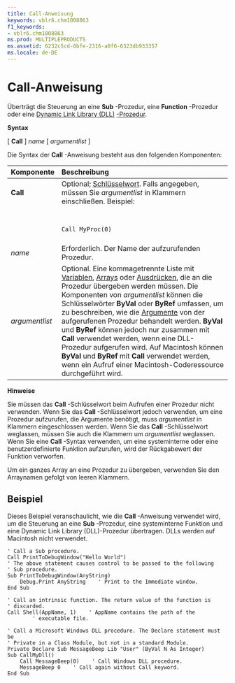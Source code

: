```yaml
---
title: Call-Anweisung
keywords: vblr6.chm1008863
f1_keywords:
- vblr6.chm1008863
ms.prod: MULTIPLEPRODUCTS
ms.assetid: 6232c5cd-8bfe-2316-a0f6-6323db933357
ms.locale: de-DE
---
```



# Call-Anweisung

Überträgt die Steuerung an eine  **Sub** -Prozedur, eine **Function** -Prozedur oder eine [Dynamic Link Library (DLL)](vbe-glossary.md) [-Prozedur](vbe-glossary.md).
 

 **Syntax**
 

[ **Call** ] *name*  [ *argumentlist*  ]
 

Die Syntax der  **Call** -Anweisung besteht aus den folgenden Komponenten:
 


|**Komponente**|**Beschreibung**|
|:-----|:-----|
|**Call**|Optional;  [Schlüsselwort](vbe-glossary.md). Falls angegeben, müssen Sie  *argumentlist*  in Klammern einschließen. Beispiel:|
||<BR/><BR/>```Call MyProc(0)```<BR/><BR/>|
| *name* |Erforderlich. Der Name der aufzurufenden Prozedur.|
| *argumentlist* |Optional. Eine kommagetrennte Liste mit  [Variablen](vbe-glossary.md),  [Arrays](vbe-glossary.md) oder [Ausdrücken](vbe-glossary.md), die an die Prozedur übergeben werden müssen. Die Komponenten von  *argumentlist*  können die Schlüsselwörter **ByVal** oder **ByRef** umfassen, um zu beschreiben, wie die [Argumente](vbe-glossary.md) von der aufgerufenen Prozedur behandelt werden. **ByVal** und **ByRef** können jedoch nur zusammen mit **Call** verwendet werden, wenn eine DLL-Prozedur aufgerufen wird. Auf Macintosh können **ByVal** und **ByRef** mit **Call** verwendet werden, wenn ein Aufruf einer Macintosh-Coderessource durchgeführt wird.|
 **Hinweise**
 
Sie müssen das  **Call** -Schlüsselwort beim Aufrufen einer Prozedur nicht verwenden. Wenn Sie das **Call** -Schlüsselwort jedoch verwenden, um eine Prozedur aufzurufen, die Argumente benötigt, muss *argumentlist*  in Klammern eingeschlossen werden. Wenn Sie das **Call** -Schlüsselwort weglassen, müssen Sie auch die Klammern um *argumentlist*  weglassen. Wenn Sie eine **Call** -Syntax verwenden, um eine systeminterne oder eine benutzerdefinierte Funktion aufzurufen, wird der Rückgabewert der Funktion verworfen.
 
Um ein ganzes Array an eine Prozedur zu übergeben, verwenden Sie den Arraynamen gefolgt von leeren Klammern.
 

## Beispiel

Dieses Beispiel veranschaulicht, wie die  **Call** -Anweisung verwendet wird, um die Steuerung an eine **Sub** -Prozedur, eine systeminterne Funktion und eine Dynamic Link Library (DLL)-Prozedur übertragen. DLLs werden auf Macintosh nicht verwendet.
 

 

```
' Call a Sub procedure. 
Call PrintToDebugWindow("Hello World")     
' The above statement causes control to be passed to the following 
' Sub procedure. 
Sub PrintToDebugWindow(AnyString) 
    Debug.Print AnyString    ' Print to the Immediate window. 
End Sub 
 
' Call an intrinsic function. The return value of the function is 
' discarded. 
Call Shell(AppName, 1)    ' AppName contains the path of the  
        ' executable file. 
 
' Call a Microsoft Windows DLL procedure. The Declare statement must be  
' Private in a Class Module, but not in a standard Module. 
Private Declare Sub MessageBeep Lib "User" (ByVal N As Integer) 
Sub CallMyDll() 
    Call MessageBeep(0)    ' Call Windows DLL procedure. 
    MessageBeep 0    ' Call again without Call keyword. 
End Sub 

```


